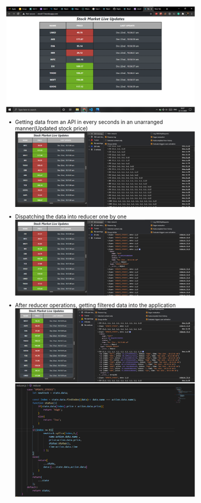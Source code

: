 ![](src/Image/converted.gif)

- Getting data from an API in every seconds in an unarranged manner(Updated stock price)
![](src/Image/ss1.png) 

- Dispatching the data into reducer one by one
![](src/Image/ss2.png)

- After reducer operations, getting filtered data into the application
![](src/Image/ss3.png)
![](src/Image/ss4.png)
